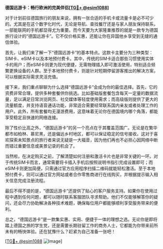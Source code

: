 **德国远游卡：畅行欧洲的完美伴侣[[TG💪+ @esim1088](https://t.me/s/esim1088)]**

对于计划前往德国旅行的朋友来说，拥有一张合适的手机卡或流量卡是必不可少的。尤其是在这个数字化时代，无论是导航、查找餐厅还是与家人朋友保持联系，一部能联网的手机都显得尤为重要。而今天要为大家隆重推荐的就是一款专为德国旅行设计的“德国远游卡”。它不仅价格实惠，还能让你在异国他乡享受到无缝的通信体验。

首先，让我们来了解一下“德国远游卡”的基本特点。这款卡主要分为三种类型：SIM卡、eSIM卡以及本地预付费卡。其中，传统的SIM卡适合那些习惯使用实体卡的用户；而eSIM卡则更为现代便捷，无需物理插入即可激活使用，特别适合频繁更换设备的人群。至于本地预付费卡，则是针对短期停留游客推出的解决方案，可以根据实际需求灵活充值。

接下来，我们重点聊聊为什么选择“德国远游卡”会成为你的最佳选择。首先，它的资费非常合理，提供多种套餐供你挑选。比如基础版套餐包含每天一定量的数据流量，足以满足日常浏览网页、社交媒体等轻度使用需求；而高级版则提供了更大的流量额度，并支持语音通话功能，非常适合需要经常联系国内亲友或者处理工作的用户。此外，所有套餐均无漫游费用，这意味着无论你在德国境内哪个角落，都能享受稳定且快速的网络连接。

除了性价比高之外，“德国远游卡”的另一个亮点在于其覆盖范围广。无论是在繁华都市如柏林、慕尼黑，还是偏远乡村地区，都可以保证稳定的信号接收。这对于喜欢探索未知景点的旅行者来说无疑是一大福音，因为他们再也不必担心因网络中断而错过重要信息或美景记录的机会了。

当然啦，在决定购买之前，了解清楚如何注册和激活卡片也是非常关键的一环。对于传统SIM卡而言，通常需要将卡插入手机后按照说明书指引完成设置即可；而eSIM卡则更加简便，只需通过官方应用程序扫描二维码就能轻松激活。至于本地预付费卡，则可以通过官方网站或者合作零售商进行在线购买，并根据提示输入相关信息完成注册流程。

最后不得不提的是，“德国远游卡”还提供了贴心的客户服务支持。如果你在使用过程中遇到任何问题，都可以随时联系客服团队寻求帮助。他们不仅能够解答你的疑问，还会尽力协助解决各种技术难题，确保每位用户都能够顺利享受服务带来的便利。

总之，“德国远游卡”是一款集实惠、实用、便捷于一体的理想之选。无论你是即将踏上德国之旅的学生党，还是需要长期驻留工作的商务人士，它都能为你带来前所未有的畅快体验。还在犹豫什么？赶紧为自己准备一张吧！

[[TG💪+ @esim1088](https://t.me/s/esim1088) ![Image](https://i.postimg.cc/4NQfJmqS/Snipaste-2025-05-13-00-14-12.png)]